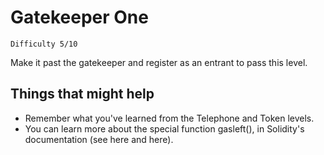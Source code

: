 # Gatekeeper One
`Difficulty 5/10`

Make it past the gatekeeper and register as an entrant to pass this level.

## Things that might help

* Remember what you've learned from the Telephone and Token levels.
* You can learn more about the special function gasleft(), in Solidity's documentation (see here and here).

